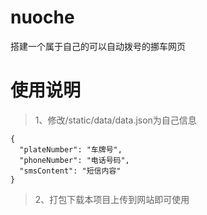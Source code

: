 # nuoche
搭建一个属于自己的可以自动拨号的挪车网页

# 使用说明
>1、修改/static/data/data.json为自己信息
```
{
  "plateNumber": "车牌号",
  "phoneNumber": "电话号码",
  "smsContent": "短信内容"
}
```
>2、打包下载本项目上传到网站即可使用
